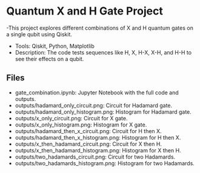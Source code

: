 # Quantum X and H Gate Project
-This project explores different combinations of X and H quantum gates on a single qubit using Qiskit.
- Tools: Qiskit, Python, Matplotlib
- Description: The code tests sequences like H, X, H-X, X-H, and H-H to see their effects on a qubit.

## Files
- gate_combination.ipynb: Jupyter Notebook with the full code and outputs.
- outputs/hadamard_only_circuit.png: Circuit for Hadamard gate.
- outputs/hadamard_only_histogram.png: Histogram for Hadamard gate.
- outputs/x_only_circuit.png: Circuit for X gate.
- outputs/x_only_histogram.png: Histogram for X gate.
- outputs/hadamard_then_x_circuit.png: Circuit for H then X.
- outputs/hadamard_then_x_histogram.png: Histogram for H then X.
- outputs/x_then_hadamard_circuit.png: Circuit for X then H.
- outputs/x_then_hadamard_histogram.png: Histogram for X then H.
- outputs/two_hadamards_circuit.png: Circuit for two Hadamards.
- outputs/two_hadamards_histogram.png: Histogram for two Hadamards.
